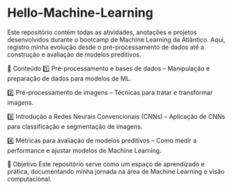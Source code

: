 # Hello-Machine-Learning

Este repositório contém todas as atividades, anotações e projetos desenvolvidos durante o bootcamp de Machine Learning da Atlântico. Aqui, registro minha evolução desde o pré-processamento de dados até a construção e avaliação de modelos preditivos.

📌 Conteúdo
1️⃣ Pré-processamento e bases de dados – Manipulação e preparação de dados para modelos de ML.

2️⃣ Pré-processamento de imagens – Técnicas para tratar e transformar imagens.

3️⃣ Introdução a Redes Neurais Convencionais (CNNs) – Aplicação de CNNs para classificação e segmentação de imagens.

4️⃣ Métricas para avaliação de modelos preditivos – Como medir a performance e ajustar modelos de Machine Learning.

🚀 Objetivo
Este repositório serve como um espaço de aprendizado e prática, documentando minha jornada na área de Machine Learning e visão computacional.
